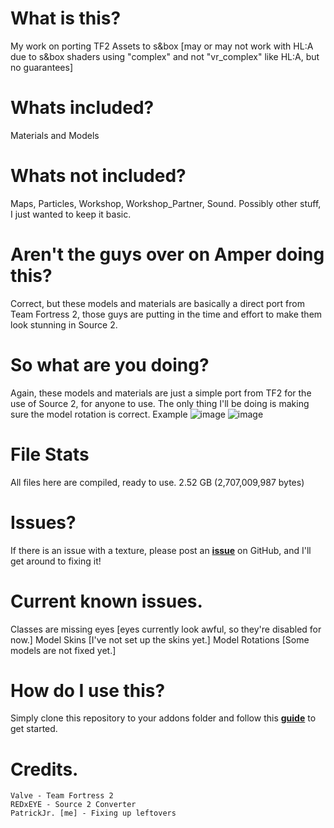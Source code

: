 # What is this?
My work on porting TF2 Assets to s&box [may or may not work with HL:A due to s&box shaders using "complex" and not "vr_complex" like HL:A, but no guarantees]

# Whats included?
Materials and Models

# Whats not included?
Maps, Particles, Workshop, Workshop_Partner, Sound.
Possibly other stuff, I just wanted to keep it basic.

# Aren't the guys over on Amper doing this?
Correct, but these models and materials are basically a direct port from Team Fortress 2, those guys are putting in the time and effort to make them look stunning in Source 2.

# So what are you doing?
Again, these models and materials are just a simple port from TF2 for the use of Source 2, for anyone to use. The only thing I'll be doing is making sure the model rotation is correct.
Example 
![image](https://user-images.githubusercontent.com/3267523/152545871-ecd74737-72cf-495d-b6cb-8baffe37698e.png)
![image](https://user-images.githubusercontent.com/3267523/152546075-0dc240d0-2c4c-4b69-a366-18356d59c13d.png)

# File Stats
All files here are compiled, ready to use.
2.52 GB (2,707,009,987 bytes)

# Issues?
If there is an issue with a texture, please post an [**issue**](https://github.com/PatrickJnr/TFS2/issues/new) on GitHub, and I'll get around to fixing it!

# Current known issues.
Classes are missing eyes [eyes currently look awful, so they're disabled for now.]
Model Skins [I've not set up the skins yet.]
Model Rotations [Some models are not fixed yet.]

# How do I use this?
Simply clone this repository to your addons folder and follow this [**guide**](https://github.com/Facepunch/sbox-issues/discussions/1502) to get started.



# Credits.
```
Valve - Team Fortress 2
REDxEYE - Source 2 Converter
PatrickJr. [me] - Fixing up leftovers
```